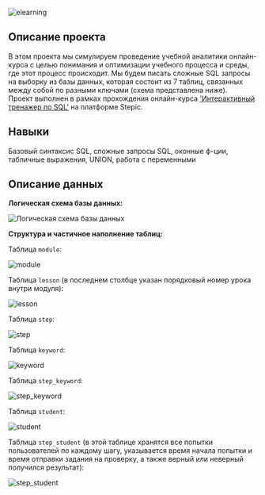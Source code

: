 ![elearning](https://user-images.githubusercontent.com/102512648/205432310-642fe591-91e9-43f5-8bb5-8c90cef78b25.png)

## Описание проекта

В этом проекта мы симулируем проведение учебной аналитики онлайн-курса с целью понимания и оптимизации учебного процесса и  среды, где этот процесс происходит.
Мы будем писать сложные SQL запросы на выборку из базы данных, которая состоит из 7 таблиц, связанных между собой по разными ключами (cхема представлена ниже).  
Проект выполнен в рамках прохождения онлайн-курса ['Интерактивный тренажер по SQL'](https://stepik.org/course/63054/info) на платформе Stepic.

## Навыки 

Базовый синтаксис SQL, сложные запросы SQL, оконные ф-ции, табличные выражения, UNION, работа с переменными

## Описание данных

**Логическая схема базы данных:**

![Логическая схема базы данных](https://user-images.githubusercontent.com/102512648/205432131-1c063477-b38e-4953-864b-ea39bdd7fc1e.png)


**Структура и частичное наполнение таблиц:**

Таблица `module`:

![module](https://user-images.githubusercontent.com/102512648/205431912-c3e029d9-f039-4bbc-a3f7-353c3616eee7.png)

Таблица `lesson` (в последнем столбце указан порядковый номер урока внутри модуля):

![lesson](https://user-images.githubusercontent.com/102512648/205431937-e6b3a476-900f-4a24-9c08-16b1906a3d81.png)

Таблица `step`:

![step](https://user-images.githubusercontent.com/102512648/205431956-a979eabd-c549-495b-a59a-631e561f5e9a.png)

Таблица `keyword`:

![keyword](https://user-images.githubusercontent.com/102512648/205431970-5f15adf0-52f3-4815-82d1-5badd62bd142.png)

Таблица `step_keyword`:

![step_keyword](https://user-images.githubusercontent.com/102512648/205431987-7eef7edb-8768-4d8f-9a3c-27a13d2c171a.png)

Таблица `student`:

![student](https://user-images.githubusercontent.com/102512648/205432005-1a6f8ed2-3bec-4924-84ac-0999a08add98.png)

 Таблица `step_student`  (в этой таблице хранятся все попытки пользователей по каждому шагу, указывается время начала попытки и время отправки задания на проверку, а также верный или неверный получился результат):

![step_student](https://user-images.githubusercontent.com/102512648/205432049-6669c943-6341-4b41-a076-90a770b8938f.png)
